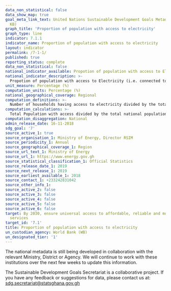 ```yaml
---
data_non_statistical: false
data_show_map: true
goal_meta_link_text: United Nations Sustainable Development Goals Metadata (PDF 212
  KB)
graph_title: 'Proportion of population with access to electricity'
graph_type: line
indicator: 7.1.1
indicator_name: Proportion of population with access to electricity
layout: indicator
permalink: /7-1-1/
published: true
reporting_status: complete
data_non_statistical: false
national_indicator_available: Propotion of population with access to Electricity
national_indicator_description: >- 
  Propotion of population with access to Electricity (i.e. connected to the national grid, private generator or solar). 
unit_measure: Percentage (%)
computation_units: Percentage (%)
national_geographical_coverage: Regional
computation_definitions: >- 
  Number of households having access to electricity divided by the total number of households in the country
computation_calculations: >- 
  Total Population with access divided by the total national population multiplied by 100 = National Access Rate
computation_disaggregation: National
admin_release_date: 16-11-2018
sdg_goal: '7'
source_active_1: true
source_organisation_1: Ministry of Energy, Director RSIM
source_periodicity_1: Annual 
source_geographical_coverage_1: Region
source_url_text_1: Ministry of Energy
source_url_1: https://www.energy.gov.gh
source_statistical_classification_1: Official Statistics
source_release_date_1: 2019
source_next_release_1: 2019
source_earliest_available_1: 2018
source_contact_1: +233242831042
source_other_info_1:
source_active_2: false
source_active_3: false
source_active_4: false
source_active_5: false
source_active_6: false
target: By 2030, ensure universal access to affordable, reliable and modern energy
  services
target_id: '7.1'
title: Proportion of population with access to electricity
un_custodian_agency: World Bank (WB)
un_designated_tier: '1'
---
```

The national metadata is still being developed in collaboration with the relevant Ministry, District or Agency.  We will continue to work with these institutions over the next few weeks to update this information.

The Sustainable Development Goals Secretariat is a collaborative project. If you have any feedback or suggestions for data, please contact us at: sdg.secretariat@statsghana.gov.gh
